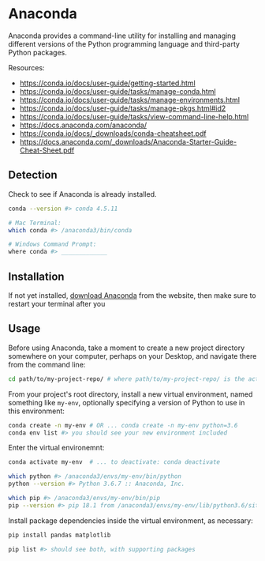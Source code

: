 # Anaconda

Anaconda provides a command-line utility for installing and managing different versions of the Python programming language and third-party Python packages.

Resources:

  + https://conda.io/docs/user-guide/getting-started.html
  + https://conda.io/docs/user-guide/tasks/manage-conda.html
  + https://conda.io/docs/user-guide/tasks/manage-environments.html
  + https://conda.io/docs/user-guide/tasks/manage-pkgs.html#id2
  + https://conda.io/docs/user-guide/tasks/view-command-line-help.html
  + https://docs.anaconda.com/anaconda/
  + https://conda.io/docs/_downloads/conda-cheatsheet.pdf
  + https://docs.anaconda.com/_downloads/Anaconda-Starter-Guide-Cheat-Sheet.pdf

## Detection

Check to see if Anaconda is already installed.

```sh
conda --version #> conda 4.5.11

# Mac Terminal:
which conda #> /anaconda3/bin/conda

# Windows Command Prompt:
where conda #> _____________
```

## Installation

If not yet installed, [download Anaconda](https://www.anaconda.com/download) from the website, then make sure to restart your terminal after you

## Usage

Before using Anaconda, take a moment to create a new project directory somewhere on your computer, perhaps on your Desktop, and navigate there from the command line:

```sh
cd path/to/my-project-repo/ # where path/to/my-project-repo/ is the actual path to your desired project directory
```

From your project's root directory, install a new virtual environment, named something like `my-env`, optionally specifying a version of Python to use in this environment:

```sh
conda create -n my-env # OR ... conda create -n my-env python=3.6
conda env list #> you should see your new environment included
```

Enter the virtual environemnt:

```sh
conda activate my-env  # ... to deactivate: conda deactivate

which python #> /anaconda3/envs/my-env/bin/python
python --version #> Python 3.6.7 :: Anaconda, Inc.

which pip #> /anaconda3/envs/my-env/bin/pip
pip --version #> pip 18.1 from /anaconda3/envs/my-env/lib/python3.6/site-packages/pip (python 3.6)
```

Install package dependencies inside the virtual environment, as necessary:

```sh
pip install pandas matplotlib

pip list #> should see both, with supporting packages
```
